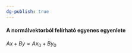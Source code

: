 ```yaml
---
dg-publish: true
---
```

#### A normálvektorból felírható egyenes egyenlete

$Ax + By = Ax_0 + By_0$
